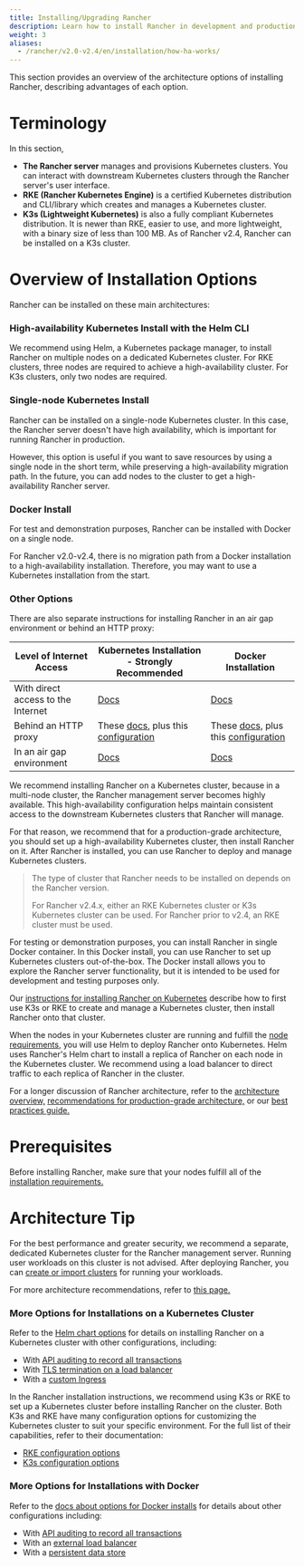 ```yaml
---
title: Installing/Upgrading Rancher
description: Learn how to install Rancher in development and production environments. Read about single node and high availability installation
weight: 3
aliases:
  - /rancher/v2.0-v2.4/en/installation/how-ha-works/
---
```


This section provides an overview of the architecture options of installing Rancher, describing advantages of each option.

# Terminology

In this section,

- **The Rancher server** manages and provisions Kubernetes clusters. You can interact with downstream Kubernetes clusters through the Rancher server's user interface.
- **RKE (Rancher Kubernetes Engine)** is a certified Kubernetes distribution and CLI/library which creates and manages a Kubernetes cluster.
- **K3s (Lightweight Kubernetes)** is also a fully compliant Kubernetes distribution. It is newer than RKE, easier to use, and more lightweight, with a binary size of less than 100 MB. As of Rancher v2.4, Rancher can be installed on a K3s cluster.

# Overview of Installation Options

Rancher can be installed on these main architectures:

### High-availability Kubernetes Install with the Helm CLI

We recommend using Helm, a Kubernetes package manager, to install Rancher on multiple nodes on a dedicated Kubernetes cluster. For RKE clusters, three nodes are required to achieve a high-availability cluster. For K3s clusters, only two nodes are required.

### Single-node Kubernetes Install

Rancher can be installed on a single-node Kubernetes cluster. In this case, the Rancher server doesn't have high availability, which is important for running Rancher in production.

However, this option is useful if you want to save resources by using a single node in the short term, while preserving a high-availability migration path. In the future, you can add nodes to the cluster to get a high-availability Rancher server.

### Docker Install 

For test and demonstration purposes, Rancher can be installed with Docker on a single node.

For Rancher v2.0-v2.4, there is no migration path from a Docker installation to a high-availability installation. Therefore, you may want to use a Kubernetes installation from the start.

### Other Options

There are also separate instructions for installing Rancher in an air gap environment or behind an HTTP proxy:

| Level of Internet Access           | Kubernetes Installation - Strongly Recommended                | Docker Installation                             |
| ---------------------------------- | ------------------------------ | ---------- |
| With direct access to the Internet | [Docs]({{<baseurl>}}/rancher/v2.0-v2.4/en/installation/install-rancher-on-k8s/) | [Docs]({{<baseurl>}}/rancher/v2.0-v2.4/en/installation/other-installation-methods/single-node-docker)                                                                                     |
| Behind an HTTP proxy                | These [docs,]({{<baseurl>}}/rancher/v2.0-v2.4/en/installation/install-rancher-on-k8s/) plus this [configuration]({{<baseurl>}}/rancher/v2.0-v2.4/en/installation/install-rancher-on-k8s/chart-options/#http-proxy) |  These [docs,]({{<baseurl>}}/rancher/v2.0-v2.4/en/installation/other-installation-methods/single-node-docker) plus this [configuration]({{<baseurl>}}/rancher/v2.0-v2.4/en/installation/other-installation-methods/single-node-docker/proxy/) |
| In an air gap environment          | [Docs]({{<baseurl>}}/rancher/v2.0-v2.4/en/installation/other-installation-methods/air-gap)                                                                                                                               | [Docs]({{<baseurl>}}/rancher/v2.0-v2.4/en/installation/other-installation-methods/air-gap)                                                                                         |

We recommend installing Rancher on a Kubernetes cluster, because in a multi-node cluster, the Rancher management server becomes highly available. This high-availability configuration helps maintain consistent access to the downstream Kubernetes clusters that Rancher will manage.

For that reason, we recommend that for a production-grade architecture, you should set up a high-availability Kubernetes cluster, then install Rancher on it. After Rancher is installed, you can use Rancher to deploy and manage Kubernetes clusters.

> The type of cluster that Rancher needs to be installed on depends on the Rancher version. 
>
> For Rancher v2.4.x, either an RKE Kubernetes cluster or K3s Kubernetes cluster can be used. 
> For Rancher prior to v2.4, an RKE cluster must be used.

For testing or demonstration purposes, you can install Rancher in single Docker container. In this Docker install, you can use Rancher to set up Kubernetes clusters out-of-the-box. The Docker install allows you to explore the Rancher server functionality, but it is intended to be used for development and testing purposes only.

Our [instructions for installing Rancher on Kubernetes]({{<baseurl>}}/rancher/v2.0-v2.4/en/installation/install-rancher-on-k8s) describe how to first use K3s or RKE to create and manage a Kubernetes cluster, then install Rancher onto that cluster.

When the nodes in your Kubernetes cluster are running and fulfill the [node requirements,]({{<baseurl>}}/rancher/v2.0-v2.4/en/installation/requirements) you will use Helm to deploy Rancher onto Kubernetes. Helm uses Rancher's Helm chart to install a replica of Rancher on each node in the Kubernetes cluster. We recommend using a load balancer to direct traffic to each replica of Rancher in the cluster.

For a longer discussion of Rancher architecture, refer to the [architecture overview,]({{<baseurl>}}/rancher/v2.0-v2.4/en/overview/architecture) [recommendations for production-grade architecture,]({{<baseurl>}}/rancher/v2.0-v2.4/en/overview/architecture-recommendations) or our [best practices guide.]({{<baseurl>}}/rancher/v2.0-v2.4/en/best-practices/deployment-types)

# Prerequisites
Before installing Rancher, make sure that your nodes fulfill all of the [installation requirements.]({{<baseurl>}}/rancher/v2.0-v2.4/en/installation/requirements/)

# Architecture Tip

For the best performance and greater security, we recommend a separate, dedicated Kubernetes cluster for the Rancher management server. Running user workloads on this cluster is not advised. After deploying Rancher, you can [create or import clusters]({{<baseurl>}}/rancher/v2.0-v2.4/en/cluster-provisioning/) for running your workloads.

For more architecture recommendations, refer to [this page.]({{<baseurl>}}/rancher/v2.0-v2.4/en/overview/architecture-recommendations)

### More Options for Installations on a Kubernetes Cluster

Refer to the [Helm chart options]({{<baseurl>}}/rancher/v2.0-v2.4/en/installation/resources/chart-options/) for details on installing Rancher on a Kubernetes cluster with other configurations, including:

- With [API auditing to record all transactions]({{<baseurl>}}/rancher/v2.0-v2.4/en/installation/install-rancher-on-k8s/chart-options/#api-audit-log)
- With [TLS termination on a load balancer]({{<baseurl>}}/rancher/v2.0-v2.4/en/installation/install-rancher-on-k8s/chart-options/#external-tls-termination)
- With a [custom Ingress]({{<baseurl>}}/rancher/v2.0-v2.4/en/installation/install-rancher-on-k8s/chart-options/#customizing-your-ingress)

In the Rancher installation instructions, we recommend using K3s or RKE to set up a Kubernetes cluster before installing Rancher on the cluster. Both K3s and RKE have many configuration options for customizing the Kubernetes cluster to suit your specific environment. For the full list of their capabilities, refer to their documentation:

- [RKE configuration options]({{<baseurl>}}/rke/latest/en/config-options/)
- [K3s configuration options]({{<baseurl>}}/k3s/latest/en/installation/install-options/)

### More Options for Installations with Docker

Refer to the [docs about options for Docker installs]({{<baseurl>}}/rancher/v2.0-v2.4/en/installation/other-installation-methods/single-node-docker) for details about other configurations including:

- With [API auditing to record all transactions]({{<baseurl>}}/rancher/v2.0-v2.4/en/installation/other-installation-methods/single-node-docker/advanced/#api-audit-log)
- With an [external load balancer]({{<baseurl>}}/rancher/v2.0-v2.4/en/installation/options/single-node-install-external-lb/)
- With a [persistent data store]({{<baseurl>}}/rancher/v2.0-v2.4/en/installation/other-installation-methods/single-node-docker/advanced/#persistent-data)
